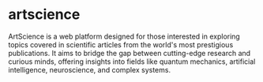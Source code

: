 # artscience
ArtScience is a web platform designed for those interested in exploring topics covered in scientific articles from the world's most prestigious publications. It aims to bridge the gap between cutting-edge research and curious minds, offering insights into fields like quantum mechanics, artificial intelligence, neuroscience, and complex systems.
